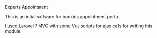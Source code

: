 Experts Appointment 

This is an intial software for booking appointment portal.

I used Laravel 7 MVC with some Vue scripts for ajax calls for writing this module.
